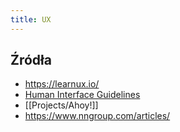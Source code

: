 ```yaml
---
title: UX
---
```




## Źródła
- https://learnux.io/
- [Human Interface Guidelines](https://developer.apple.com/design/human-interface-guidelines/guidelines/overview/)
- [[Projects/Ahoy!]]
- https://www.nngroup.com/articles/

